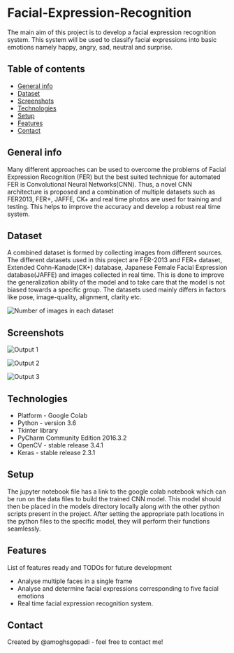 # Facial-Expression-Recognition
The main aim of this project is to develop a facial expression recognition system. This system will be used to classify facial expressions into basic emotions namely happy, angry, sad, neutral and surprise.

## Table of contents
* [General info](#general-info)
* [Dataset](#dataset)
* [Screenshots](#screenshots)
* [Technologies](#technologies)
* [Setup](#setup)
* [Features](#features)
* [Contact](#contact)

## General info
Many different approaches can be used to overcome the problems of Facial Expression Recognition (FER) but the best suited technique for automated FER is Convolutional Neural Networks(CNN). Thus, a novel CNN architecture is proposed and a combination of multiple datasets such as FER2013, FER+, JAFFE, CK+ and real time photos are used for training and testing. This helps to improve the accuracy and develop a robust real time system.

## Dataset
A combined dataset is formed by collecting images from different sources. The different datasets used in this project are FER-2013 and FER+ dataset, Extended
Cohn-Kanade(CK+) database, Japanese Female Facial Expression database(JAFFE) and images collected in real time. This is done to improve the generalization ability of the model and to take care that the model is not biased towards a specific group. The datasets used mainly differs in factors like pose, image-quality, alignment, clarity etc.

![Number of images in each dataset](https://user-images.githubusercontent.com/23340235/109894984-78f1c480-7cb4-11eb-9089-a69ae797b44a.png)

## Screenshots
![Output 1](https://user-images.githubusercontent.com/23340235/109897320-89a43980-7cb8-11eb-81a9-3f8130d5dbbb.png)

![Output 2](https://user-images.githubusercontent.com/23340235/109896924-d76c7200-7cb7-11eb-8982-a057e4d3fff6.png)

![Output 3](https://user-images.githubusercontent.com/23340235/109898393-2fa47380-7cba-11eb-983c-24caae37a76f.png)



## Technologies
* Platform - Google Colab
* Python - version 3.6
* Tkinter library
* PyCharm Community Edition 2016.3.2
* OpenCV - stable release 3.4.1
* Keras - stable release 2.3.1

## Setup
The jupyter notebook file has a link to the google colab notebook which can be run on the data files to build the trained CNN model. This model should then be placed in the models directory locally along with the other python scripts present in the project. After setting the appropriate path locations in the python files to the specific model, they will perform their functions seamlessly.

## Features
List of features ready and TODOs for future development
* Analyse multiple faces in a single frame
* Analyse and determine facial expressions corresponding to five facial emotions
* Real time facial expression recognition system.

## Contact
Created by @amoghsgopadi - feel free to contact me!
